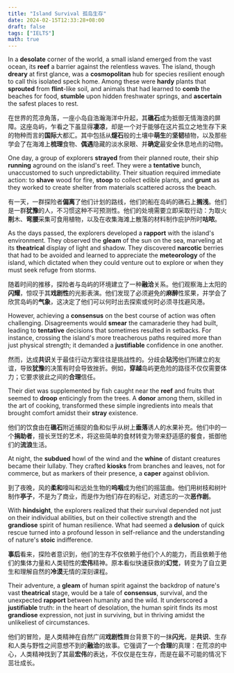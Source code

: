 ```yaml
---
title: "Island Survival 孤岛生存"
date: 2024-02-15T12:33:28+08:00
draft: false
tags: ["IELTS"]
math: true
---
```


In a **desolate** corner of the world, a small island emerged from the vast ocean, its **reef** a barrier against the relentless waves. The island, though **dreary** at first glance, was a **cosmopolitan** hub for species resilient enough to call this isolated speck home. Among these were **hardy** plants that **sprouted** from **flint**-like soil, and animals that had learned to **comb** the beaches for food, **stumble** upon hidden freshwater springs, and **ascertain** the safest places to rest.

在世界的荒凉角落，一座小岛自浩瀚海洋中升起，其**礁石**成为抵御无情海浪的屏障。这座岛屿，乍看之下虽显得**凄凉**，却是一个对于能够在这片孤立之地生存下来的物种而言的**国际**大都汇。其中包括从**燧石**般的土壤中**萌生**的**坚韧**植物，以及那些学会了在海滩上**梳理**食物、**偶遇**隐藏的淡水泉眼、并**确定**最安全休息地点的动物。

One day, a group of explorers **strayed** from their planned route, their ship **running** aground on the island's reef. They were a **tentative** bunch, unaccustomed to such unpredictability. Their situation required immediate action: to **shave** wood for fire, **stoop** to collect edible plants, and **grunt** as they worked to create shelter from materials scattered across the beach.

有一天，一群探险者**偏离**了他们计划的路线，他们的船在岛屿的礁石上**搁浅**。他们是一群**犹豫**的人，不习惯这种不可预测性。他们的处境需要立即采取行动：为取火**削**木、**弯腰**采集可食用植物，以及在收集海滩上散落的材料制作庇护所时**咕哝**。

As the days passed, the explorers developed a **rapport** with the island's environment. They observed the **gleam** of the sun on the sea, marveling at its **theatrical** display of light and shadow. They discovered **narcotic** berries that had to be avoided and learned to appreciate the **meteorology** of the island, which dictated when they could venture out to explore or when they must seek refuge from storms.

随着时间的推移，探险者与岛屿的环境建立了一种**融洽**关系。他们观察海上太阳的**闪耀**，惊叹于其**戏剧性**的光影表演。他们发现了必须避免的**麻醉**性浆果，并学会了欣赏岛屿的**气象**，这决定了他们可以何时出去探索或何时必须寻找避风港。

However, achieving a **consensus** on the best course of action was often challenging. Disagreements would **smear** the camaraderie they had built, leading to **tentative** decisions that sometimes resulted in setbacks. For instance, crossing the island's more treacherous paths required more than just physical strength; it demanded a **justifiable** confidence in one another.

然而，达成**共识**关于最佳行动方案往往是挑战性的。分歧会**玷污**他们所建立的友谊，导致**犹豫**的决策有时会导致挫折。例如，**穿越**岛屿更危险的路径不仅仅需要体力；它要求彼此之间的**合理**信任。

Their diet was supplemented by fish caught near the **reef** and fruits that seemed to **droop** enticingly from the trees. A **donor** among them, skilled in the art of cooking, transformed these simple ingredients into meals that brought comfort amidst their **stray** existence.

他们的饮食由在**礁石**附近捕捉的鱼和似乎从树上**垂落**诱人的水果补充。他们中的一个**捐助者**，擅长烹饪的艺术，将这些简单的食材转变为带来舒适感的餐食，抵御他们的**流浪**生活。

At night, the **subdued** howl of the wind and the **whine** of distant creatures became their lullaby. They crafted **kiosks** from branches and leaves, not for commerce, but as markers of their presence, a **caper** against oblivion.

到了夜晚，风的**柔和**嚎叫和远处生物的**呜咽**成为他们的摇篮曲。他们用树枝和树叶制作**亭子**，不是为了商业，而是作为他们存在的标记，对遗忘的一次**恶作剧**。

With **hindsight**, the explorers realized that their survival depended not just on their individual abilities, but on their collective strength and the **grandiose** spirit of human resilience. What had seemed a **delusion** of quick rescue turned into a profound lesson in self-reliance and the understanding of nature's **stoic** indifference.

**事后**看来，探险者意识到，他们的生存不仅依赖于他们个人的能力，而且依赖于他们的集体力量和人类韧性的**宏伟**精神。原本看似快速获救的**幻觉**，转变为了自立更生和理解自然的**冷漠**无情的深刻课程。

Their adventure, a **gleam** of human spirit against the backdrop of nature's vast **theatrical** stage, would be a tale of **consensus**, survival, and the unexpected **rapport** between humanity and the wild. It underscored a **justifiable** truth: in the heart of desolation, the human spirit finds its most **grandiose** expression, not just in surviving, but in thriving amidst the unlikeliest of circumstances.

他们的冒险，是人类精神在自然广阔**戏剧性**舞台背景下的一抹**闪光**，是**共识**、生存和人类与野性之间意想不到的**融洽**的故事。它强调了一个**合理**的真理：在荒凉的中心，人类精神找到了其最**宏伟**的表达，不仅仅是在生存，而是在最不可能的情况下茁壮成长。
